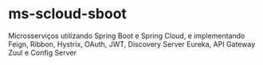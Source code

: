 # ms-scloud-sboot
Microsserviços utilizando Spring Boot e Spring Cloud, e implementando Feign, Ribbon, Hystrix, OAuth, JWT, Discovery Server Eureka, API Gateway Zuul e Config Server
